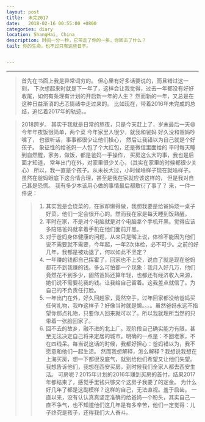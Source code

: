 ```yaml
---
layout: post
title:  未完2017
date:   2018-02-16 00:55:00 +0800
categories: diary
location: ShangHai, China
description: 时间一分一秒，它带走了你的一年，你回击了什么？
tail: 你的生命，也不过只有这些日子。


---
```

---


> 首先在书面上我是异常词穷的。
  但心里有好多话要说的，而且错过这一刻，
  下次想起来时就是下一年了，这样会让我觉得，过去一年都没有好好收尾，如何有条理有计划的开启新一年的人生？
  然而新的一年，又总是在这种日益渐消的忐忑情绪中走过来的。
  比如现在，带着2016年未完成的总结，追忆着2017年的轨迹。。
 
> 2018跨岁。
  其实于我就是日常的熬夜，只是今天赶上了，岁末最后一天😄
  今年年夜饭很简单，两个菜
  今年家里人很少，就我和爸妈
  好久没和爸妈吵嘴了，
  也很听话，事事都很少让他们操心，
  然后让我错以为自己就是个好孩子。
  象征性的给爸妈一人包了个大红包，还是微信里面给的
  平时每天睡到自然醒，家务，做饭，都是爸妈一手操作，
  买房这么大的事，我也是后面才知道，
  常年出门在外，对家里很少关心，（其实在家里的时候都很少关心）
  所以，我一直是个孩子。从未长大过，小时候啥样子现在就啥样子。
  虽然在爸妈眼底下这合情合理，甚至是我在家就应该这样的，
  但是我对自己甚是恐慌。
  我有多少本该用心做的事情最后都敷衍了事了？
  来，一件一件说：
  >>1. 其实我是会烧菜的，在家却懒得做，我想我要是给爸妈烧一桌子好菜，他们一定会很开心的。然而我在家是每天睡到饭熟醒。
  >>2. 平时在家，不是对个电脑就是对个电脑拿个手机开黑。觉得应该多陪陪爸妈就拿着手机在他们面前开黑。
  >>3. 对于爸妈身体健康的问题，从来只是嘴上说，体检不能因为他们说不需要就不需要，今年起，一年2次体检，必不可少。之前的好几年，我都是被劝退了，何以如此不坚定？
  >>4. 一年赚的钱都自己挥霍了，回家也不上交，说白了就是现在爸妈都花不到我赚的钱。多么可怕都一个现象：我月入好几万，他们竟然花不到多少，固然爸妈还算年轻，也都还有经济收入来源，她们说不需要花我的钱。让我给自己留着。这我差点就信了。为自己的不负责任打脸。
  >>5. 一年出门在外，好久回趟家，竟然空手，过年回家都没给爸妈买任何礼物，我咋这样子？好像当时就是懒。。。。虽然爸妈永远不指望你那点礼物，只要你人回来就可以了。所以我就理所当然的只带着一张脸回家了。
  >>6. 回不去的故乡，融不进的北上广。现阶段自己确实能力有限，甚至无法决定自己将来定居的城市。明确的一点是：不回老家，不在四线呆。每当说这话的时候，我都好担心：爸妈错以为，我不愿意和他们一起生活。
  然而我想解释，怎么解释？我想说我想在上海买房，想一下都很没底气，就别给他们希望又让他们失望。
  我想告诉他们，我想在西安买房，到时候我们全家人都去西安生活。
  可房呢？2015年计划的2016年赚到买房的首付，结果2017年都结束了，感觉手里钱只够交个这房子我要了的定金。
  为什么好几年了都是这副模样？这样的自己，无法直视。羞于启齿。
  一直以来，没有认认真真坚定准确的给爸妈一个盼头，其实自己一直不争气，也不知道他们这几年是有多辛苦，他们一定觉得：儿子终究是孩子，还得我们大人奋斗。
  
  
